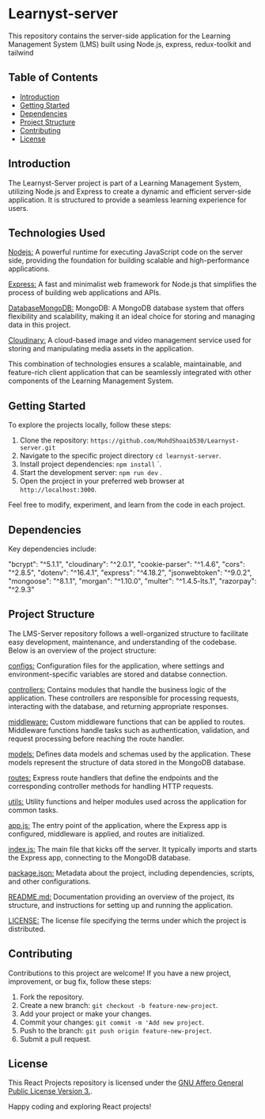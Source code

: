 # Learnyst-server

This repository contains the server-side application for the Learning Management System (LMS) built using Node.js, express, redux-toolkit and tailwind

## Table of Contents

-   [Introduction](#introduction)
-   [Getting Started](#getting-started)
-   [Dependencies](#dependencies)
-   [Project Structure](#project-structure)
-   [Contributing](#contributing)
-   [License](#license)

## Introduction

The Learnyst-Server project is part of a Learning Management System, utilizing Node.js and Express to create a dynamic and efficient server-side application. It is structured to provide a seamless learning experience for users.

## Technologies Used

[Nodejs:](Nodejs) A powerful runtime for executing JavaScript code on the server side, providing the foundation for building scalable and high-performance applications.

[Express:](Express) A fast and minimalist web framework for Node.js that simplifies the process of building web applications and APIs.

[DatabaseMongoDB:](Database) MongoDB: A MongoDB database system that offers flexibility and scalability, making it an ideal choice for storing and managing data in this project.

[Cloudinary:](Cloudinary) A cloud-based image and video management service used for storing and manipulating media assets in the application.

This combination of technologies ensures a scalable, maintainable, and feature-rich client application that can be seamlessly integrated with other components of the Learning Management System.

## Getting Started

To explore the projects locally, follow these steps:

1. Clone the repository: `https://github.com/MohdShoaib530/Learnyst-server.git`
2. Navigate to the specific project directory `cd learnyst-server`.
3. Install project dependencies: `npm install` `.
4. Start the development server: `npm run dev` .
5. Open the project in your preferred web browser at `http://localhost:3000`.

Feel free to modify, experiment, and learn from the code in each project.

## Dependencies

Key dependencies include:

"bcrypt": "^5.1.1",
"cloudinary": "^2.0.1",
"cookie-parser": "^1.4.6",
"cors": "^2.8.5",
"dotenv": "^16.4.1",
"express": "^4.18.2",
"jsonwebtoken": "^9.0.2",
"mongoose": "^8.1.1",
"morgan": "^1.10.0",
"multer": "^1.4.5-lts.1",
"razorpay": "^2.9.3"

## Project Structure

The LMS-Server repository follows a well-organized structure to facilitate easy development, maintenance, and understanding of the codebase. Below is an overview of the project structure:

[configs:](src/configs/config.js) Configuration files for the application, where settings and environment-specific variables are stored and databse connection.

[controllers:](src/controllers/) Contains modules that handle the business logic of the application. These controllers are responsible for processing requests, interacting with the database, and returning appropriate responses.

[middleware:](src/middleware/) Custom middleware functions that can be applied to routes. Middleware functions handle tasks such as authentication, validation, and request processing before reaching the route handler.

[models:](src/models) Defines data models and schemas used by the application. These models represent the structure of data stored in the MongoDB database.

[routes:](src/routes) Express route handlers that define the endpoints and the corresponding controller methods for handling HTTP requests.

[utils:](src/utils) Utility functions and helper modules used across the application for common tasks.

[app.js:](src/app.js) The entry point of the application, where the Express app is configured, middleware is applied, and routes are initialized.

[index.js:](src/index.js) The main file that kicks off the server. It typically imports and starts the Express app, connecting to the MongoDB database.

[package.json:](./package.json) Metadata about the project, including dependencies, scripts, and other configurations.

[README.md:](README.md) Documentation providing an overview of the project, its structure, and instructions for setting up and running the application.

[LICENSE:](./LICENSE) The license file specifying the terms under which the project is distributed.

## Contributing

Contributions to this project are welcome! If you have a new project, improvement, or bug fix, follow these steps:

1. Fork the repository.
2. Create a new branch: `git checkout -b feature-new-project`.
3. Add your project or make your changes.
4. Commit your changes: `git commit -m 'Add new project`.
5. Push to the branch: `git push origin feature-new-project`.
6. Submit a pull request.

## License

This React Projects repository is licensed under the [GNU Affero General Public License Version 3.](LICENSE).

Happy coding and exploring React projects!
